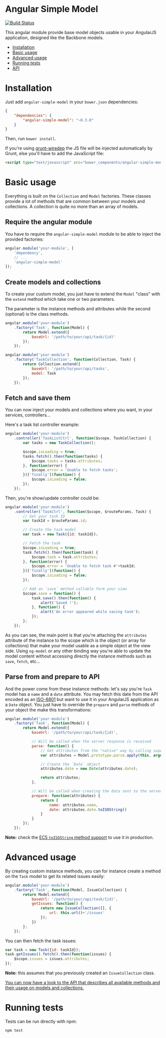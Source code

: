 Angular Simple Model
====================

[![Build Status](https://travis-ci.org/sroze/angular-simple-model.svg?branch=master)](https://travis-ci.org/sroze/angular-simple-model)

This angular module provide base model objects usable in your AngularJS application, designed like the Backbone models.

- [Installation](#installation)
- [Basic usage](#basic-usage)
- [Advanced usage](#advanced-usage)
- [Running tests](#tests)
- [API](doc/api.md)

# Installation

Just add `angular-simple-model` in your `bower.json` dependencies:

```json
{
    "dependencies": {
        "angular-simple-model": "~0.3.0"
    }
}
```

Then, run `bower install`.

If you're using [grunt-wiredep](https://github.com/stephenplusplus/grunt-wiredep) the JS file will be injected automatically by Grunt, else you'll have to add the JavaScript file:
```html
<script type="text/javascript" src="bower_components/angular-simple-module/release/angular-simple-model.min.js"></script>
```

# Basic usage

Everything is built on the `Collection` and `Model` factories. These classes provide a lot of methods that are common between your models and collections.
A collection is quite no more than an array of models.

## Require the angular module

You have to require the `angular-simple-model` module to be able to inject the provided factories:
```js
angular.module('your-module', [
    'dependency',
    // ...
    'angular-simple-model'
]);
```

## Create models and collections

To create your custom model, you just have to extend the `Model` "class" with the `extend` method which take one or two parameters.

The parameter is the instance methods and attributes while the second (optional) is the class methods.

```js
angular.module('your-module')
    .factory('Task', function(Model) {
        return Model.extend({
            baseUrl: '/path/to/your/api/task/{id)'
        });
    });
```

```js
angular.module('your-module')
    .factory('TaskCollection', function(Collection, Task) {
        return Collection.extend({
            baseUrl: '/path/to/your/api/tasks',
            model: Task
        });
    });
```

## Fetch and save them

You can now inject your models and collections where you want, in your services, controllers...

Here's a task list controller example:
```js
angular.module('your-module')
    .controller('TaskListCtrl', function($scope, TaskCollection) {
        var tasks = new TaskCollection();

        $scope.isLoading = true;
        tasks.fetch().then(function(tasks) {
            $scope.tasks = tasks.attributes;
        }, function(error) {
            $scope.error = 'Unable to fetch tasks';
        })['finally'](function() {
            $scope.isLoading = false;
        });
    });
```

Then, you're show/update controller could be:
```js
angular.module('your-module')
    .controller('TaskCtrl', function($scope, $routeParams, Task) {
        // Get your task ID
        var taskId = $routeParams.id;

        // Create the task model
        var task = new Task({id: taskId});

        // Fetch the task
        $scope.isLoading = true;
        task.fetch().then(function(task) {
            $scope.task = task.attributes;
        }, function(error) {
            $scope.error = 'Unable to fetch task #'+taskId;
        })['finally'](function() {
            $scope.isLoading = false;
        });

        // Add an `save` method callable form your view
        $scope.save = function() {
            task.save().then(function() {
                alert('Saved !');
            }, function() {
                alert('An error appeared while saving task');
            });
        };
    });
```

As you can see, the main point is that you're attaching the `attributes` attribute of the instance to the scope which is the object (or array for collections) that make your model usable as a simple object at the view side. Using `ng-model` or any other binding way you're able to update the model content without accessing directly the instance methods such as `save`, `fetch`, etc...

## Parse from and prepare to API

And the power come from these instance methods: let's say you're `Task` model has a `name` and a `date` attribute. You may fetch this date from the API encoded as an [ISO-6801](http://en.wikipedia.org/wiki/ISO_8601) but want to use it in your AngularJS application as a `Date` object.
You just have to override the `prepare` and `parse` methods of your object the make this transformations:

```js
angular.module('your-module')
    .factory('Task', function(Model) {
        return Model.extend({
            baseUrl: '/path/to/your/api/task/{id)',

            // Will be called when the server response is received
            parse: function() {
                // Get attributes from the "native" way by calling super
                var attributes = Model.prototype.parse.apply(this, arguments);

                // Create the `Date` object
                attributes.date = new Date(attributes.date);

                return attributes;
            },

            // Will be called when creating the data sent to the server
            prepare: function(attributes) {
                return {
                    name: attributes.name,
                    date: attributes.date.toISOString()
                }
            }
        });
    });
```

**Note:** check the [EC5 `toISOString` method support](http://kangax.github.io/compat-table/es5/#Date.prototype.toISOString) to use it in production.

# Advanced usage

By creating custom instance methods, you can for instance create a method on the `Task` model to get its related issues easily:

```js
angular.module('your-module')
    .factory('Task', function(Model, IssueCollection) {
        return Model.extend({
            baseUrl: '/path/to/your/api/task/{id)',
            getIssues: function() {
                return new IssueCollection([], {
                    url: this.url()+'/issues'
                });
            })
        };
    });
```

You can then fetch the task issues:
```js
var task = new Task({id: taskId});
task.getIssues().fetch().then(function(issues) {
    $scope.issues = issues.attributes;
});
```

**Note:** this assumes that you previously created an `IssueCollection` class.

[You can now have a look to the API that describes all available methods and their usage on models and collections.](doc/api.md)

# Running tests

Tests can be run directly with npm:
```
npm test
```
